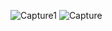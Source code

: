 ![Capture1](https://user-images.githubusercontent.com/102182778/177175217-32ea2173-c982-48f7-a3ca-2e1fed1bc753.PNG)
![Capture](https://user-images.githubusercontent.com/102182778/177175256-ef3728e2-f7eb-40eb-b81b-fb3709f5a8d2.PNG)


